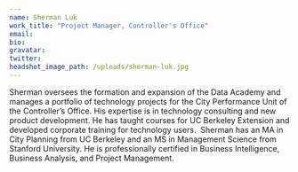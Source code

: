 ```yaml
---
name: Sherman Luk
work_title: "Project Manager, Controller's Office"
email:
bio:
gravatar:
twitter:
headshot_image_path: /uploads/sherman-luk.jpg
---
```



Sherman oversees the formation and expansion of the Data Academy and manages a portfolio of technology projects for the City Performance Unit of the Controller’s Office. His expertise is in technology consulting and new product development. He has taught courses for UC Berkeley Extension and developed corporate training for technology users.&nbsp; Sherman has an MA in City Planning from UC Berkeley and an MS in Management Science from Stanford University. He is professionally certified in Business Intelligence, Business Analysis, and Project Management.&nbsp;